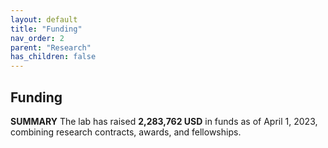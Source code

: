 ```yaml
---
layout: default
title: "Funding"
nav_order: 2
parent: "Research"
has_children: false
---
```


## Funding 

**SUMMARY**
The lab has raised **2,283,762 USD** in funds as of April 1, 2023, combining research contracts, awards, and fellowships.
